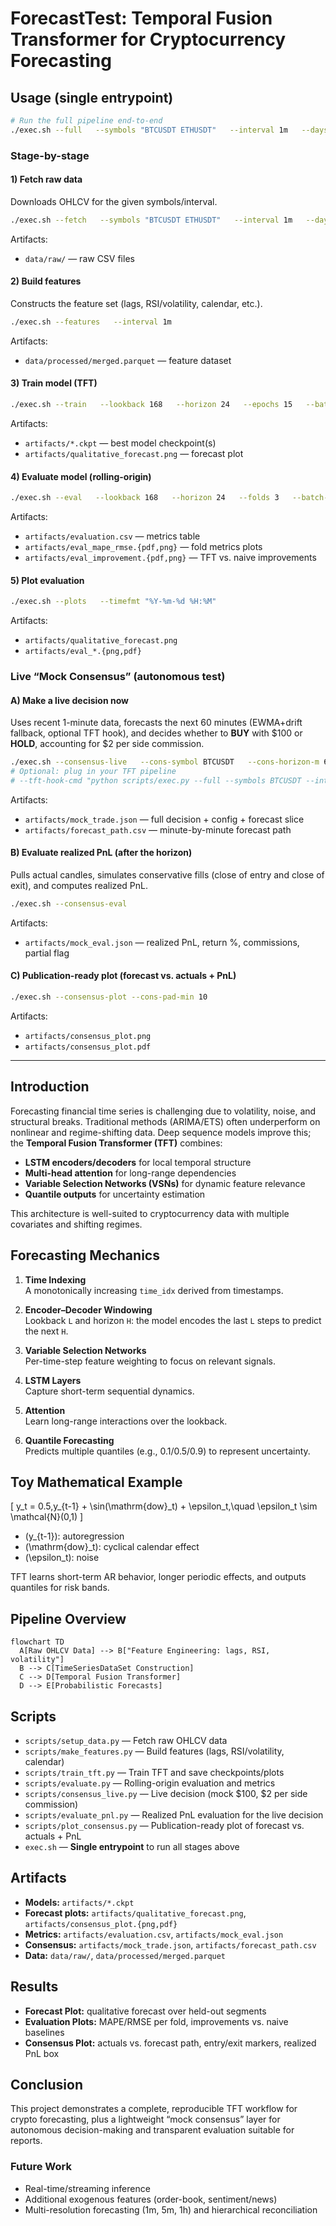 # ForecastTest: Temporal Fusion Transformer for Cryptocurrency Forecasting

## Usage (single entrypoint)

```bash
# Run the full pipeline end-to-end
./exec.sh --full   --symbols "BTCUSDT ETHUSDT"   --interval 1m   --days 3   --lookback 168   --horizon 24   --epochs 15   --batch-size 64   --device cpu
```

### Stage-by-stage

#### 1) Fetch raw data
Downloads OHLCV for the given symbols/interval.
```bash
./exec.sh --fetch   --symbols "BTCUSDT ETHUSDT"   --interval 1m   --days 3
```
Artifacts:
- `data/raw/` — raw CSV files

#### 2) Build features
Constructs the feature set (lags, RSI/volatility, calendar, etc.).
```bash
./exec.sh --features   --interval 1m
```
Artifacts:
- `data/processed/merged.parquet` — feature dataset

#### 3) Train model (TFT)
```bash
./exec.sh --train   --lookback 168   --horizon 24   --epochs 15   --batch-size 64   --device cpu
```
Artifacts:
- `artifacts/*.ckpt` — best model checkpoint(s)  
- `artifacts/qualitative_forecast.png` — forecast plot

#### 4) Evaluate model (rolling-origin)
```bash
./exec.sh --eval   --lookback 168   --horizon 24   --folds 3   --batch-size 64   --device cpu   --checkpoint artifacts/tft-epoch=11-val_loss=4.5663.ckpt
```
Artifacts:
- `artifacts/evaluation.csv` — metrics table  
- `artifacts/eval_mape_rmse.{pdf,png}` — fold metrics plots  
- `artifacts/eval_improvement.{pdf,png}` — TFT vs. naive improvements

#### 5) Plot evaluation
```bash
./exec.sh --plots   --timefmt "%Y-%m-%d %H:%M"
```
Artifacts:
- `artifacts/qualitative_forecast.png`  
- `artifacts/eval_*.{png,pdf}`

### Live “Mock Consensus” (autonomous test)

#### A) Make a live decision now
Uses recent 1-minute data, forecasts the next 60 minutes (EWMA+drift fallback, optional TFT hook), and decides whether to **BUY** with $100 or **HOLD**, accounting for $2 per side commission.
```bash
./exec.sh --consensus-live   --cons-symbol BTCUSDT   --cons-horizon-m 60   --cons-cash 100   --cons-comm 2   --cons-edge 0.5
# Optional: plug in your TFT pipeline
# --tft-hook-cmd "python scripts/exec.py --full --symbols BTCUSDT --interval 1m --days 3 --lookback 168 --horizon 60 --epochs 10 --batch-size 64 --device cpu"
```
Artifacts:
- `artifacts/mock_trade.json` — full decision + config + forecast slice  
- `artifacts/forecast_path.csv` — minute-by-minute forecast path

#### B) Evaluate realized PnL (after the horizon)
Pulls actual candles, simulates conservative fills (close of entry and close of exit), and computes realized PnL.
```bash
./exec.sh --consensus-eval
```
Artifacts:
- `artifacts/mock_eval.json` — realized PnL, return %, commissions, partial flag

#### C) Publication-ready plot (forecast vs. actuals + PnL)
```bash
./exec.sh --consensus-plot --cons-pad-min 10
```
Artifacts:
- `artifacts/consensus_plot.png`  
- `artifacts/consensus_plot.pdf`

---

## Introduction

Forecasting financial time series is challenging due to volatility, noise, and structural breaks. Traditional methods (ARIMA/ETS) often underperform on nonlinear and regime-shifting data. Deep sequence models improve this; the **Temporal Fusion Transformer (TFT)** combines:

- **LSTM encoders/decoders** for local temporal structure  
- **Multi-head attention** for long-range dependencies  
- **Variable Selection Networks (VSNs)** for dynamic feature relevance  
- **Quantile outputs** for uncertainty estimation

This architecture is well-suited to cryptocurrency data with multiple covariates and shifting regimes.

## Forecasting Mechanics

1. **Time Indexing**  
   A monotonically increasing `time_idx` derived from timestamps.

2. **Encoder–Decoder Windowing**  
   Lookback `L` and horizon `H`: the model encodes the last `L` steps to predict the next `H`.

3. **Variable Selection Networks**  
   Per-time-step feature weighting to focus on relevant signals.

4. **LSTM Layers**  
   Capture short-term sequential dynamics.

5. **Attention**  
   Learn long-range interactions over the lookback.

6. **Quantile Forecasting**  
   Predicts multiple quantiles (e.g., 0.1/0.5/0.9) to represent uncertainty.

## Toy Mathematical Example

\[
y_t = 0.5\,y_{t-1} + \sin(\mathrm{dow}_t) + \epsilon_t,\quad \epsilon_t \sim \mathcal{N}(0,1)
\]

- \(y_{t-1}\): autoregression  
- \(\mathrm{dow}_t\): cyclical calendar effect  
- \(\epsilon_t\): noise

TFT learns short-term AR behavior, longer periodic effects, and outputs quantiles for risk bands.

## Pipeline Overview

```mermaid
flowchart TD
  A[Raw OHLCV Data] --> B["Feature Engineering: lags, RSI, volatility"]
  B --> C[TimeSeriesDataSet Construction]
  C --> D[Temporal Fusion Transformer]
  D --> E[Probabilistic Forecasts]
```

## Scripts

- `scripts/setup_data.py` — Fetch raw OHLCV data  
- `scripts/make_features.py` — Build features (lags, RSI/volatility, calendar)  
- `scripts/train_tft.py` — Train TFT and save checkpoints/plots  
- `scripts/evaluate.py` — Rolling-origin evaluation and metrics  
- `scripts/consensus_live.py` — Live decision (mock $100, $2 per side commission)  
- `scripts/evaluate_pnl.py` — Realized PnL evaluation for the live decision  
- `scripts/plot_consensus.py` — Publication-ready plot of forecast vs. actuals + PnL  
- `exec.sh` — **Single entrypoint** to run all stages above

## Artifacts

- **Models:** `artifacts/*.ckpt`  
- **Forecast plots:** `artifacts/qualitative_forecast.png`, `artifacts/consensus_plot.{png,pdf}`  
- **Metrics:** `artifacts/evaluation.csv`, `artifacts/mock_eval.json`  
- **Consensus:** `artifacts/mock_trade.json`, `artifacts/forecast_path.csv`  
- **Data:** `data/raw/`, `data/processed/merged.parquet`

## Results

- **Forecast Plot:** qualitative forecast over held-out segments  
- **Evaluation Plots:** MAPE/RMSE per fold, improvements vs. naive baselines  
- **Consensus Plot:** actuals vs. forecast path, entry/exit markers, realized PnL box

## Conclusion

This project demonstrates a complete, reproducible TFT workflow for crypto forecasting, plus a lightweight “mock consensus” layer for autonomous decision-making and transparent evaluation suitable for reports.

### Future Work

- Real-time/streaming inference  
- Additional exogenous features (order-book, sentiment/news)  
- Multi-resolution forecasting (1m, 5m, 1h) and hierarchical reconciliation
